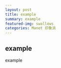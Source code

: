 ```yaml
---
layout: post
title: example
summary: example
featured-img: swallows
categories: Manet 印象派
---
```


## example
example
